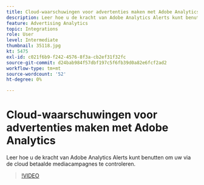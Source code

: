 ```yaml
---
title: Cloud-waarschuwingen voor advertenties maken met Adobe Analytics
description: Leer hoe u de kracht van Adobe Analytics Alerts kunt benutten om uw via de cloud betaalde mediacampagnes te controleren.
feature: Advertising Analytics
topic: Integrations
role: User
level: Intermediate
thumbnail: 35118.jpg
kt: 5475
exl-id: c021f6b9-f242-4576-8f3a-cb2ef31f32fc
source-git-commit: d24bab984f57dbf197c5f6fb39d0a82e6fcf2ad2
workflow-type: tm+mt
source-wordcount: '52'
ht-degree: 0%

---
```


# Cloud-waarschuwingen voor advertenties maken met Adobe Analytics

Leer hoe u de kracht van Adobe Analytics Alerts kunt benutten om uw via de cloud betaalde mediacampagnes te controleren.

>[!VIDEO](https://video.tv.adobe.com/v/35118/?quality=12&learn=on)
